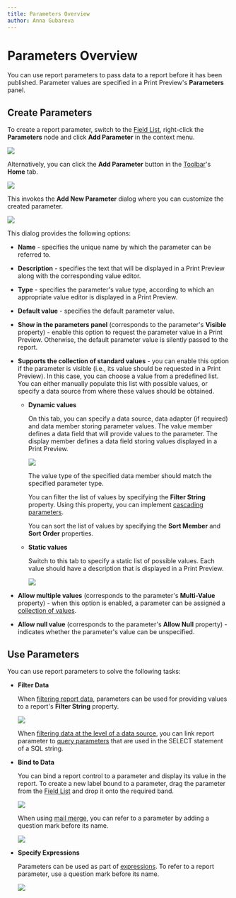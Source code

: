 ```yaml
---
title: Parameters Overview
author: Anna Gubareva
---
```

# Parameters Overview

You can use report parameters to pass data to a report before it has been published. Parameter values are specified in a Print Preview's **Parameters** panel.

## <a name="createparameters"></a>Create Parameters
To create a report parameter, switch to the [Field List](../../report-designer-tools/ui-panels/field-list.md), right-click the **Parameters** node and click **Add Parameter** in the context menu.

![](../../../../../images/eurd-win-parameters-add-parameter-via-field-list.png)

Alternatively, you can click the **Add Parameter** button in the [Toolbar](../../report-designer-tools/toolbar.md)'s **Home** tab.

![](../../../../../images/eurd-win-parameters-add-parameter-via-toolbar.png)

This invokes the **Add New Parameter** dialog where you can customize the created parameter.

![](../../../../../images/eurd-win-parameters-add-new-parameter-dialog.png)

This dialog provides the following options:

* **Name** - specifies the unique name by which the parameter can be referred to.
* **Description** - specifies the text that will be displayed in a Print Preview along with the corresponding value editor.
* **Type** - specifies the parameter's value type, according to which an appropriate value editor is displayed in a Print Preview.
* **Default value** - specifies the default parameter value.
* **Show in the parameters panel** (corresponds to the parameter's **Visible** property) - enable this option to request the parameter value in a Print Preview. Otherwise, the default parameter value is silently passed to the report.
* **Supports the collection of standard values** - you can enable this option if the parameter is visible (i.e., its value should be requested in a Print Preview). In this case, you can choose a value from a predefined list. You can either manually populate this list with possible values, or specify a data source from where these values should be obtained.
	
	* **Dynamic values**
		
		On this tab, you can specify a data source, data adapter (if required) and data member storing parameter values. The value member defines a data field that will provide values to the parameter. The display member defines a data field storing values displayed in a Print Preview.
		
		![](../../../../../images/eurd-win-parameters-dynamic-values.png)
		
		The value type of the specified data member should match the specified parameter type.
		
		You can filter the list of values by specifying the **Filter String** property. Using this property, you can implement [cascading parameters](create-multi-value-and-cascading-parameters.md).

		You can sort the list of values by specifying the **Sort Member** and **Sort Order** properties.
		
	* **Static values**
		
		Switch to this tab to specify a static list of possible values. Each value should have a description that is displayed in a Print Preview.
		
		![](../../../../../images/eurd-win-parameters-static-values.png)

* **Allow multiple values** (corresponds to the parameter's **Multi-Value** property) - when this option is enabled, a parameter can be assigned a [collection of values](create-multi-value-and-cascading-parameters.md).

* **Allow null value** (corresponds to the parameter's **Allow Null** property) - indicates whether the parameter's value can be unspecified.

## <a name="useparameters"></a>Use Parameters
You can use report parameters to solve the following tasks:

* **Filter Data**
	
	When [filtering report data](../filter-data/filter-data-at-the-report-level.md), parameters can be used for providing values to a report's **Filter String** property.
	
	![](../../../../../images/eurd-win-parameters-in-filter-string.png)
	
	When [filtering data at the level of a data source](../filter-data/filter-data-at-the-data-source-level.md), you can link report parameter to [query parameters](use-query-parameters.md) that are used in the SELECT statement of a SQL string.

* **Bind to Data**
	
	You can bind a report control to a parameter and display its value in the report. To create a new label bound to a parameter, drag the parameter from the [Field List](../../report-designer-tools/ui-panels/field-list.md) and drop it onto the required band.
	
	![](../../../../../images/eurd-win-parameters-for-data-binding.png)
	
	When using [mail merge](../../bind-to-data/use-embedded-fields-mail-merge.md), you can refer to a parameter by adding a question mark before its name.

	![](../../../../../images/eurd-win-mailmerge-parameters.png)

* **Specify Expressions**
    
    Parameters can be used as part of [expressions](../../use-expressions.md). To refer to a report parameter, use a question mark before its name.

    ![](../../../../../images/eurd-win-parameters-in-expression-editor.png)